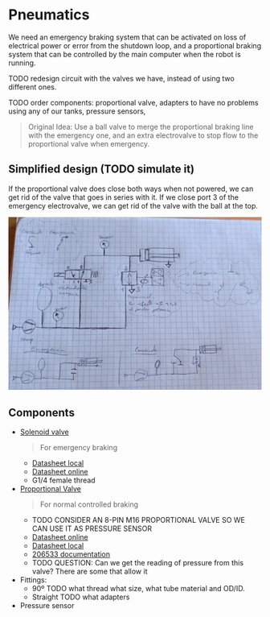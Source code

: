 # Pneumatics
We need an emergency braking system that can be activated on loss of electrical power or error from the shutdown loop, and a proportional braking system that can be controlled by the main computer when the robot is running.

TODO redesign circuit with the valves we have, instead of using two different ones. 

TODO order components: proportional valve, adapters to have no problems using any of our tanks, pressure sensors, 

> Original Idea:
> Use a ball valve to merge the proportional braking line with the emergency one, and an extra electrovalve to stop flow to the proportional valve when emergency.

## Simplified design (TODO simulate it)
If the proportional valve does close both ways when not powered, we can get rid of the valve that goes in series with it. If we close port 3 of the emergency electrovalve, we can get rid of the valve with the ball at the top.

![](2025-07-11-13-57-41.png)

## Components
- [Solenoid valve](https://www.festo.com/tw/en/a/575488/)
    > For emergency braking
    - [Datasheet local](../assets/datasheets/575488datasheet.pdf)
    - [Datasheet online](https://www.festo.com/tw/en/a/download-document/datasheet/575488)
    - G1/4 female thread
- [Proportional Valve](https://www.festo.com/es/es/a/8153644/)
    > For normal controlled braking
    - TODO CONSIDER AN 8-PIN M16 PROPORTIONAL VALVE SO WE CAN USE IT AS PRESSURE SENSOR
    - [Datasheet online](https://www.festo.com/es/es/a/download-document/datasheet/8153644)
    - [Datasheet local](../assets/datasheets/8153644datasheet.pdf)
    - [206533 documentation](../assets/datasheets/206533_documentation.pdf)
    - TODO QUESTION: Can we get the reading of pressure from this valve? There are some that allow it
- Fittings:
    - 90º TODO what thread what size, what tube material and OD/ID.
    - Straight TODO what adapters
- Pressure sensor
